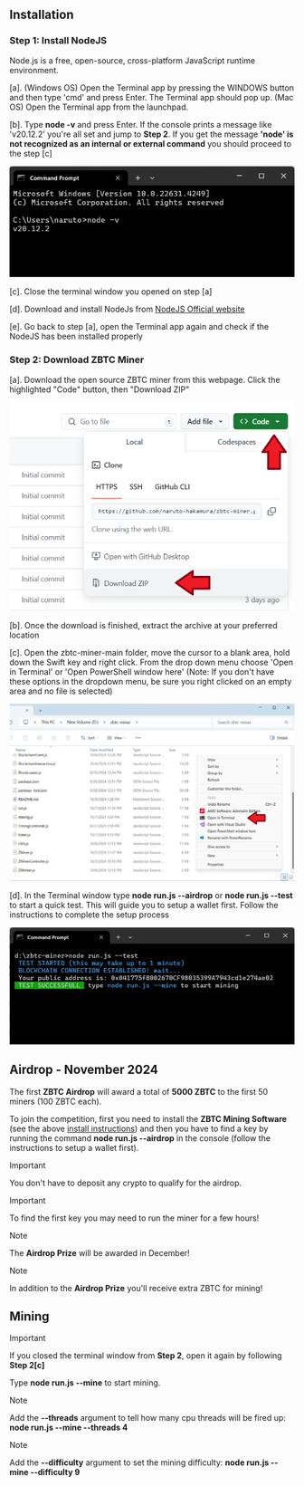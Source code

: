 ## Installation

### Step 1: Install NodeJS

Node.js is a free, open-source, cross-platform JavaScript runtime environment.

[a]. (Windows OS) Open the Terminal app by pressing the WINDOWS button and then type 'cmd' and press Enter. The Terminal app should pop up.
   (Mac OS) Open the Terminal app from the launchpad.

[b]. Type **node -v** and press Enter. If the console prints a message like 'v20.12.2' you're all set and jump to **Step 2**. If you get the message **'node' is not recognized as an internal or external command** you should proceed to the step [c]

![](/howto/cmd_nodev.png)

[c]. Close the terminal window you opened on step [a]

[d]. Download and install NodeJs from [NodeJS Official website](https://nodejs.org/en/download/prebuilt-installer)

[e]. Go back to step [a], open the Terminal app again and check if the NodeJS has been installed properly


### Step 2: Download ZBTC Miner

[a]. Download the open source ZBTC miner from this webpage. Click the highlighted "Code" button, then "Download ZIP"

![](/howto/howto_download.png)

[b]. Once the download is finished, extract the archive at your preferred location

[c]. Open the zbtc-miner-main folder, move the cursor to a blank area, hold down the Swift key and right click. From the drop down menu choose 'Open in Terminal' or 'Open PowerShell window here' (Note: If you don't have these options in the dropdown menu, be sure you right clicked on an empty area and no file is selected)

![](/howto/howto_open_terminal.png)

[d]. In the Terminal window type **node run.js --airdrop** or **node run.js --test** to start a quick test. This will guide you to setup a wallet first. Follow the instructions to complete the setup process

![](/howto/cmd_test.png)


## Airdrop - November 2024

The first **ZBTC Airdrop** will award a total of **5000 ZBTC** to the first 50 miners (100 ZBTC each).

To join the competition, first you need to install the **ZBTC Mining Software** (see the above [install instructions](#installation)) and then you have to find a key by running the command **node run.js --airdrop** in the console (follow the instructions to setup a wallet first).

> [!IMPORTANT]
> You don't have to deposit any crypto to qualify for the airdrop. 

> [!IMPORTANT]
> To find the first key you may need to run the miner for a few hours!

> [!NOTE]
> The **Airdrop Prize** will be awarded in December!

> [!NOTE]
> In addition to the **Airdrop Prize** you'll receive extra ZBTC for mining!

## Mining

> [!IMPORTANT]
> If you closed the terminal window from **Step 2**, open it again by following **Step 2[c]**

Type **node run.js --mine** to start mining.

> [!NOTE]
> Add the **--threads** argument to tell how many cpu threads will be fired up: **node run.js --mine --threads 4**

> [!NOTE]
> Add the **--difficulty** argument to set the mining difficulty: **node run.js --mine --difficulty 9**